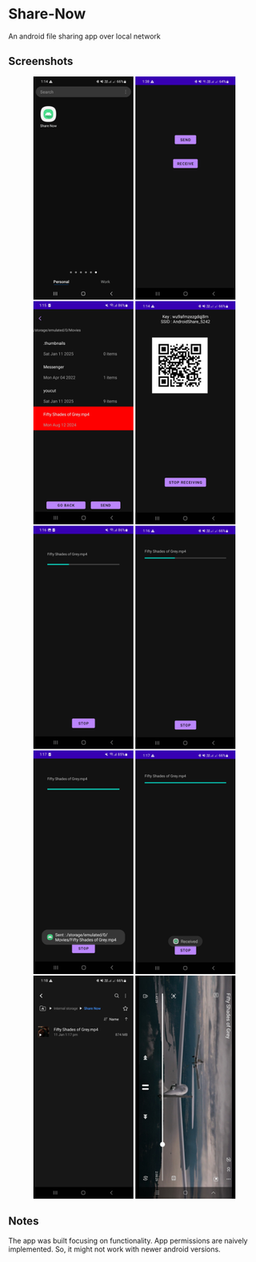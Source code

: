 # Share-Now
An android file sharing app over local network

## Screenshots
<p align="center">
	<img src="screenshots/One-UI-Home.jpg" alt="app-logo" width="200"/>
	<img src="screenshots/Share-Now-Home.jpg" alt="home" width="200"/>
	<img src="screenshots/Share-Now-Sender-File-Select.jpg" alt="sender-file-select" width="200"/>
	<img src="screenshots/Share-Now-Receiver-QR.jpg" alt="receiver-qr" width="200"/>
	<img src="screenshots/Share-Now-Sender-Sending.jpg" alt="sender-sending" width="200"/>
	<img src="screenshots/Share-Now-Receiver-Receiving.jpg" alt="receiver-receiving" width="200"/>
	<img src="screenshots/Share-Now-Sender-Sent.jpg" alt="sender-sent" width="200"/>
	<img src="screenshots/Share-Now-Receiver-Received.jpg" alt="receiver-received" width="200"/>
	<img src="screenshots/Receiver-My-Files.jpg" alt="receiver-received-files" width="200"/>
	<img src="screenshots/Receiver-Video-Player.jpg" alt="receiver-video-player" width="200"/>
</p>

## Notes
The app was built focusing on functionality. App permissions are naively implemented. So, it might not work with newer android versions.

